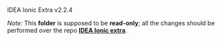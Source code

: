 IDEA Ionic Extra v2.2.4

*Note:* This **folder** is supposed to be **read-only**; all the changes should be performed over the repo **[IDEA Ionic extra](htps://github.com/uatisdeproblem/IDEA-Ionic-extra)**.
